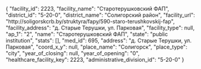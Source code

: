 {
    "facility_id": 2223,
    "facility_name": "Cтаротерушковский ФАП",
    "district_id": "5-20-0",
    "district_name": "Солигорский район",
    "facility_url": "http:\/\/soligorskcrb.by\/struktyra\/fapy\/590-staro-terushkovskij-fap",
    "facility_address": "д. Старые Терушки, ул. Парковая",
    "facility_type": null,
    "ap_1": "2",
    "name": "Cтаротерушковский ФАП",
    "state": "public institution",
    "stats": [],
    "med_id": 695,
    "address": "д. Старые Терушки, ул. Парковая",
    "coord_x_y": null,
    "place_name": "Солигорск",
    "place_type": "city",
    "year_of_closing": null,
    "year_of_opening": "0",
    "healthcare_facility_key": 2223,
    "administrative_division_id": "5-20-0"
}